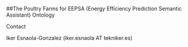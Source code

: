 ##The Poultry Farms for EEPSA (Energy Efficiency Prediction Semantic Assistant) Ontology

Contact

Iker Esnaola-Gonzalez (iker.esnaola AT tekniker.es)
